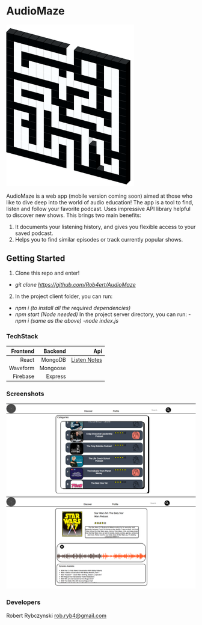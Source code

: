 # AudioMaze
![Screenshot](maze.png)

AudioMaze is a web app (mobile version coming soon) aimed at those who like to dive deep into the world of audio education! The app is a tool to find, listen and follow your favorite podcast. Uses impressive API library helpful to discover new shows. This brings two main benefits:

1. It documents your listening history, and gives you flexible access to your saved podcast.
2. Helps you to find similar episodes or track currently popular shows.

## Getting Started

1. Clone this repo and enter! 
  - *git clone https://github.com/Rob4ert/AudioMaze*

2. In the project client folder, you can run:
  - *npm i (to install all the required dependencies)*
  - *npm start (Node needed)*
 In the project server directory, you can run:
  -*npm i (same as the above)*
  -*node index.js*
  

### TechStack
        

|**Frontend**|**Backend**|**Api**|
|---:|---:|---:|
|React| MongoDB|  [Listen Notes](#listennotes.com/api/)|
|Waveform| Mongoose| |
|Firebase| Express| |


### Screenshots

![Screenshot](audiomaze1.png) ![Screenshot](audiomaze2.png)


### Developers

  Robert Rybczynski <rob.ryb4@gmail.com>
